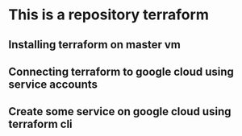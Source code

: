 # This is a repository terraform 
## Installing terraform on master vm
## Connecting terraform to google cloud using service accounts
## Create some service on google cloud using terraform cli
